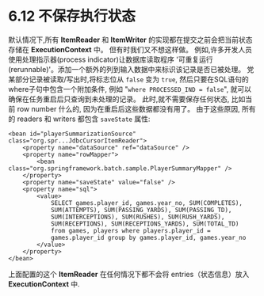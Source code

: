 # 6.12 不保存执行状态 #


默认情况下,所有 **ItemReader** 和 **ItemWriter** 的实现都在提交之前会把当前状态存储在 **ExecutionContext** 中。 但有时我们又不想这样做。 例如,许多开发人员使用处理指示器(process indicator)让数据库读取程序 '可重复运行(rerunnable)'。添加一个额外的列到输入数据中来标识该记录是否已被处理。 党某部分记录被读取/写出时,将标志位从 `false` 变为 `true`, 然后只要在SQL语句的where子句中包含一个附加条件, 例如 "`where PROCESSED_IND = false`", 就可以确保在任务重启后只查询到未处理的记录。 此时,就不需要保存任何状态, 比如当前 row number 什么的, 因为在重启后这些数据都没有用了。 由于这些原因, 所有的 readers 和 writers 都包含 `saveState` 属性:


	<bean id="playerSummarizationSource" class="org.spr...JdbcCursorItemReader">
	    <property name="dataSource" ref="dataSource" />
	    <property name="rowMapper">
	        <bean class="org.springframework.batch.sample.PlayerSummaryMapper" />
	    </property>
	    <property name="saveState" value="false" />
	    <property name="sql">
	        <value>
	            SELECT games.player_id, games.year_no, SUM(COMPLETES),
	            SUM(ATTEMPTS), SUM(PASSING_YARDS), SUM(PASSING_TD),
	            SUM(INTERCEPTIONS), SUM(RUSHES), SUM(RUSH_YARDS),
	            SUM(RECEPTIONS), SUM(RECEPTIONS_YARDS), SUM(TOTAL_TD)
	            from games, players where players.player_id =
	            games.player_id group by games.player_id, games.year_no
	        </value>
	    </property>
	</bean>

上面配置的这个 **ItemReader**  在任何情况下都不会将 entries（状态信息）放入 **ExecutionContext** 中.